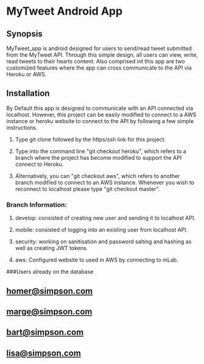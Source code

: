 # MyTweet Android App 


## Synopsis

MyTweet_app is android designed for users to send/read tweet submitted from the MyTweet API. Through this simple design, all users can view, write, read tweets to their hearts content. Also comprised int this app are two customized features where the app can cross communicate to the API via Heroku or AWS.  


## Installation

By Default this app is designed to communicate with an API connected via localhost. However, this project can be easily modified to connect to a AWS instance or heroku website to connect to the API by following a few simple instructions.

1) Type git clone followed by the https/ssh link for this project.

2) Type into the command line "git checkout heroku", which refers to a branch where the project has become modified to support the API connect to Heroku.

3) Alternatively, you can "git checkout aws", which refers to another branch modified to connect to an AWS instance. Whenever you wish to reconnect to localhost please type "git checkout master".

### Branch Information:

1) develop: consisted of creating new user and sending it to localhost API.

2) mobile:  consisted of logging into an existing user from localhost API.

3) security: working on sanitisation and password salting and hashing as well as creating JWT tokens.

4) aws: Configured website to used in AWS by connecting to mLab.


###Users already on the database
## homer@simpson.com 
## marge@simpson.com 
## bart@simpson.com 
## lisa@simpson.com